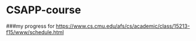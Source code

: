 # CSAPP-course
###my progress for https://www.cs.cmu.edu/afs/cs/academic/class/15213-f15/www/schedule.html

